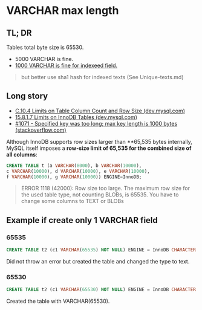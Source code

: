 # VARCHAR max length

## TL; DR

Tables total byte size is 65530.

* 5000 VARCHAR is fine.
* [1000 VARCHAR is fine for indexeed field.](https://stackoverflow.com/q/8746207) 
> but better use sha1 hash for indexed texts (See Unique-texts.md)

## Long story

* [C.10.4 Limits on Table Column Count and Row Size (dev.mysql.com)](https://dev.mysql.com/doc/refman/8.0/en/column-count-limit.html)
* [15.8.1.7 Limits on InnoDB Tables (dev.mysql.com)](https://dev.mysql.com/doc/refman/8.0/en/innodb-restrictions.html)
* [#1071 - Specified key was too long; max key length is 1000 bytes (stackoverflow.com)](https://stackoverflow.com/a/8747703)

Although InnoDB supports row sizes larger than **65,535 bytes internally, MySQL itself imposes a **row-size limit of 65,535 for the combined size of all columns**:

```sql
CREATE TABLE t (a VARCHAR(8000), b VARCHAR(10000),
c VARCHAR(10000), d VARCHAR(10000), e VARCHAR(10000),
f VARCHAR(10000), g VARCHAR(10000)) ENGINE=InnoDB;
```
> ERROR 1118 (42000): Row size too large. The maximum row size for the
> used table type, not counting BLOBs, is 65535. You have to change some
> columns to TEXT or BLOBs

## Example if create only 1 VARCHAR field

### 65535

```sql
CREATE TABLE t2 (c1 VARCHAR(65535) NOT NULL) ENGINE = InnoDB CHARACTER SET latin1;
```

Did not throw an error but created the table and changed the type to text.

### 65530

```sql
CREATE TABLE t2 (c1 VARCHAR(65530) NOT NULL) ENGINE = InnoDB CHARACTER SET latin1;
```

Created the table with VARCHAR(65530).